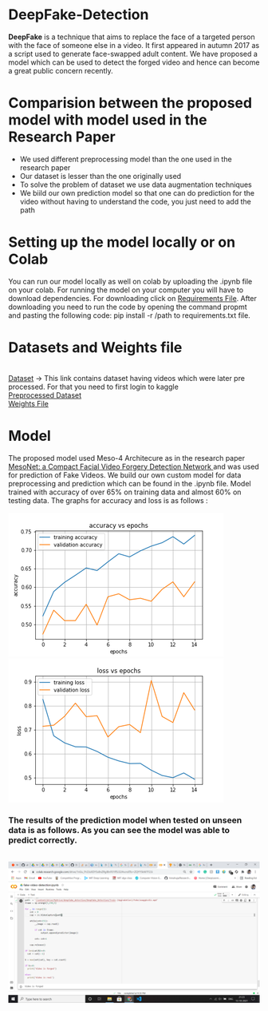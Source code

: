 <h1>DeepFake-Detection</h1>

<b>DeepFake</b> is a technique that aims to replace the face of a targeted person with the face of someone else in a video. It first appeared in autumn 2017 as a script used to generate face-swapped adult content. We have proposed a model which can be used to detect the forged video and hence can become a great public concern recently. 

<h1> Comparision between the proposed model with model used in the Research Paper</h1>
<ul>
  <li>We used different preprocessing model than the one used in the research paper</li>
  <li>Our dataset is lesser than the one originally used </li>
  <li>To solve the problem of dataset we use data augmentation techniques</li>
  <li>We biild our own prediction model so that one can do prediction for the video without having to understand the code, you just need to add the path</li>
</ul>

<h1>Setting up the model locally or on Colab</h1>
You can run our model locally as well on colab by uploading the .ipynb file on your colab. For running the model on your computer you will have to download dependencies. For downloading click on <a href='https://github.com/harshalgadhe/DeepFake-Detection/blob/main/requirements.txt'>Requirements File</a>. After downloading you need to run the code by opening the command propmt and pasting the following code:
pip install -r /path to requirements.txt file.

<h1> Datasets and Weights file </h1>
<br>
<a href='https://www.kaggle.com/c/deepfake-detection-challenge/data'>Dataset</a>  -> This link contains dataset having videos which were later pre processed. For that you need to first login to kaggle <br>
<a href='https://drive.google.com/drive/folders/1ZEWRR9M7M2RW2h28lPRZHCYGAGl5U0q9?usp=sharing'>Preprocessed Dataset</a><br>
<a href='https://drive.google.com/drive/folders/1CAzFPJyb3vOelGo9N45UkIek1psDKSon?usp=sharing'>Weights File</a><br>

<h1>Model</h1>
The proposed model used Meso-4 Architecure as in the research paper <a href='https://arxiv.org/pdf/1809.00888v1.pdf'>MesoNet: a Compact Facial Video Forgery Detection Network
</a> and was used for prediction of Fake Videos. We build our own custom model for data preprocessing and prediction which can be found in the .ipynb file. Model trained with accuracy of over 65% on training data and almost 60% on testing data. The graphs for accuracy and loss is as follows : <br><br>
<img src='https://github.com/harshalgadhe/DeepFake-Detection/blob/main/images/accuracy.png'>
<img src = 'https://github.com/harshalgadhe/DeepFake-Detection/blob/main/images/loss.png'><br>
<h3>The results of the prediction model when tested on unseen data is as follows. As you can see the model was able to predict correctly.</h3><br>
<img src='https://github.com/harshalgadhe/DeepFake-Detection/blob/main/images/Screenshot%20(24).png'><br> 


